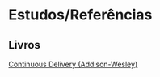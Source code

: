 # Estudos/Referências

## Livros
[Continuous Delivery (Addison-Wesley)](https://www.amazon.com.br/Continuous-Delivery-Deployment-Automation-Addison-Wesley-ebook/dp/B003YMNVC0)
